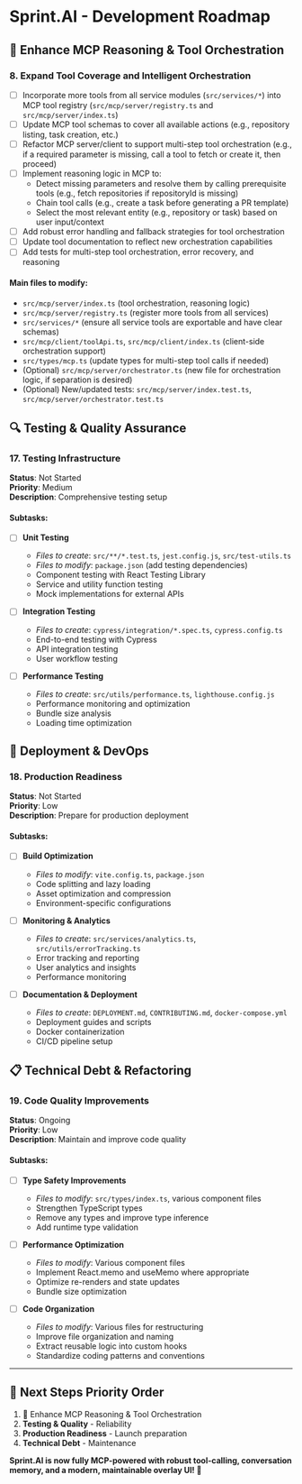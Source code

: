 # Sprint.AI - Development Roadmap

## 🧠 Enhance MCP Reasoning & Tool Orchestration

### 8. Expand Tool Coverage and Intelligent Orchestration
- [ ] Incorporate more tools from all service modules (`src/services/*`) into MCP tool registry (`src/mcp/server/registry.ts` and `src/mcp/server/index.ts`)
- [ ] Update MCP tool schemas to cover all available actions (e.g., repository listing, task creation, etc.)
- [ ] Refactor MCP server/client to support multi-step tool orchestration (e.g., if a required parameter is missing, call a tool to fetch or create it, then proceed)
- [ ] Implement reasoning logic in MCP to:
    - Detect missing parameters and resolve them by calling prerequisite tools (e.g., fetch repositories if repositoryId is missing)
    - Chain tool calls (e.g., create a task before generating a PR template)
    - Select the most relevant entity (e.g., repository or task) based on user input/context
- [ ] Add robust error handling and fallback strategies for tool orchestration
- [ ] Update tool documentation to reflect new orchestration capabilities
- [ ] Add tests for multi-step tool orchestration, error recovery, and reasoning

#### Main files to modify:
- `src/mcp/server/index.ts` (tool orchestration, reasoning logic)
- `src/mcp/server/registry.ts` (register more tools from all services)
- `src/services/*` (ensure all service tools are exportable and have clear schemas)
- `src/mcp/client/toolApi.ts`, `src/mcp/client/index.ts` (client-side orchestration support)
- `src/types/mcp.ts` (update types for multi-step tool calls if needed)
- (Optional) `src/mcp/server/orchestrator.ts` (new file for orchestration logic, if separation is desired)
- (Optional) New/updated tests: `src/mcp/server/index.test.ts`, `src/mcp/server/orchestrator.test.ts`

## 🔍 Testing & Quality Assurance

### 17. Testing Infrastructure
**Status**: Not Started  
**Priority**: Medium  
**Description**: Comprehensive testing setup

#### Subtasks:
- [ ] **Unit Testing**
  - *Files to create*: `src/**/*.test.ts`, `jest.config.js`, `src/test-utils.ts`
  - *Files to modify*: `package.json` (add testing dependencies)
  - Component testing with React Testing Library
  - Service and utility function testing
  - Mock implementations for external APIs

- [ ] **Integration Testing**
  - *Files to create*: `cypress/integration/*.spec.ts`, `cypress.config.ts`
  - End-to-end testing with Cypress
  - API integration testing
  - User workflow testing

- [ ] **Performance Testing**
  - *Files to create*: `src/utils/performance.ts`, `lighthouse.config.js`
  - Performance monitoring and optimization
  - Bundle size analysis
  - Loading time optimization

## 🚀 Deployment & DevOps

### 18. Production Readiness
**Status**: Not Started  
**Priority**: Low  
**Description**: Prepare for production deployment

#### Subtasks:
- [ ] **Build Optimization**
  - *Files to modify*: `vite.config.ts`, `package.json`
  - Code splitting and lazy loading
  - Asset optimization and compression
  - Environment-specific configurations

- [ ] **Monitoring & Analytics**
  - *Files to create*: `src/services/analytics.ts`, `src/utils/errorTracking.ts`
  - Error tracking and reporting
  - User analytics and insights
  - Performance monitoring

- [ ] **Documentation & Deployment**
  - *Files to create*: `DEPLOYMENT.md`, `CONTRIBUTING.md`, `docker-compose.yml`
  - Deployment guides and scripts
  - Docker containerization
  - CI/CD pipeline setup

## 📋 Technical Debt & Refactoring

### 19. Code Quality Improvements
**Status**: Ongoing  
**Priority**: Low  
**Description**: Maintain and improve code quality

#### Subtasks:
- [ ] **Type Safety Improvements**
  - *Files to modify*: `src/types/index.ts`, various component files
  - Strengthen TypeScript types
  - Remove any types and improve type inference
  - Add runtime type validation

- [ ] **Performance Optimization**
  - *Files to modify*: Various component files
  - Implement React.memo and useMemo where appropriate
  - Optimize re-renders and state updates
  - Bundle size optimization

- [ ] **Code Organization**
  - *Files to modify*: Various files for restructuring
  - Improve file organization and naming
  - Extract reusable logic into custom hooks
  - Standardize coding patterns and conventions

---

## 🎯 Next Steps Priority Order

1. 🧠 Enhance MCP Reasoning & Tool Orchestration
2. **Testing & Quality** - Reliability
3. **Production Readiness** - Launch preparation
4. **Technical Debt** - Maintenance

**Sprint.AI is now fully MCP-powered with robust tool-calling, conversation memory, and a modern, maintainable overlay UI! 🎉**